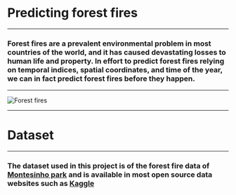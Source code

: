 # Predicting forest fires
---
### Forest fires are a prevalent environmental problem in most countries of the world, and it has caused devastating losses to human life and property. In effort to predict forest fires relying on temporal indices, spatial coordinates, and time of the year, we can in fact predict forest fires before they happen.
---
![Forest fires](https://github.com/Mbazlami/forest-fire-prediction-/blob/main/645e8e08-17c5-4cc5-8a68-b25c913f441c.jpg)

--- 
# Dataset
---
### The dataset used in this project is of the forest fire data of [Montesinho park](https://www.montesinho.com/en) and is available in most open source data websites such as [Kaggle](https://www.kaggle.com/)
